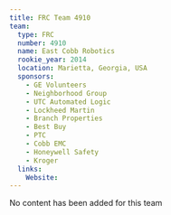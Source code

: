 ```yaml
---
title: FRC Team 4910
team:
  type: FRC
  number: 4910
  name: East Cobb Robotics
  rookie_year: 2014
  location: Marietta, Georgia, USA
  sponsors:
    - GE Volunteers
    - Neighborhood Group
    - UTC Automated Logic
    - Lockheed Martin
    - Branch Properties
    - Best Buy
    - PTC
    - Cobb EMC
    - Honeywell Safety
    - Kroger
  links:
    Website: 
---
```

No content has been added for this team